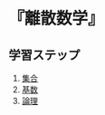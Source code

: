 # 『離散数学』


## 学習ステップ

1. [集合](./_/chapters/set.md)
1. [基数](./_/chapters/radix.md)
1. [論理](./_/chapters/logic.md)
